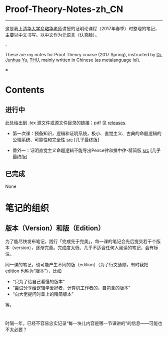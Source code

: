 # Proof-Theory-Notes-zh_CN
---
这是我上[清华大学俞珺华老师](http://www.phil.tsinghua.edu.cn/publish/dphi/3019/2015/20150116210527347156823/20150116210527347156823_.html)讲授的证明论课程（2017年春季）时整理的笔记，主要以中文书写。以中文作为元语言（认真脸）。

 \-

These are my notes for Proof Theory course (2017 Spring), instructed by [Dr. Junhua Yu, THU](http://www.phil.tsinghua.edu.cn/publish/dphi/3019/2015/20150116210527347156823/20150116210527347156823_.html), mainly written in Chinese (as metalanguage lol). 

 =

# Contents

## 进行中

此处给出到 .tex 源文件或源文件目录的链接；pdf 见 [releases](/../../releases).

+ 第一次课：预备知识，逻辑和证明系统，极小、直觉主义、古典的命题逻辑的公理系统、可靠性和完全性 [src](week-01.tex) [几乎最终版]

+ 番外一：证明直觉主义命题逻辑不能导出Peirce律和排中律-精简版 [src](IPC-can-not-derive-Peirce-law-and-law-of-excluded-middle-pro-edition.tex) [几乎最终版]

## 已完成

None


# 笔记的组织

## 版本（Version）和版（Edition）

为了能尽快发布笔记，践行「完成先于完美」，每一课的笔记会先后提交若干个版本（version），逐渐完善。完成度太低、几乎不适合任何人阅读的笔记，会有标注。

同一课的笔记，也可能产生不同的版（edition）（为了行文通顺，有时我把 edition 也称为“版本”），比如

+ “只为了给自己看懂的版本”
+ “尝试分享给逻辑学爱好者、计算机工作者的，自包含的版本”
+ “向大佬提问时呈上的精简版本”

等。



#

时隔一年，已经不容易忠实记录“每一块儿内容是哪一节课讲的”的信息——可能也不太必要？

